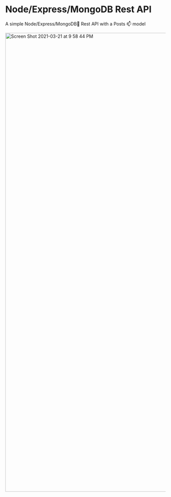 # Node/Express/MongoDB Rest API

A simple Node/Express/MongoDB🍃 Rest API with a Posts 📫 model

<img width="1440" alt="Screen Shot 2021-03-21 at 9 58 44 PM" src="https://user-images.githubusercontent.com/11201570/111930992-a00c0c80-8a90-11eb-9114-34c9dc5cd72f.png">
